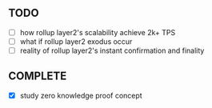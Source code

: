 ## TODO
- [ ] how rollup layer2's scalability achieve 2k+ TPS
- [ ] what if rollup layer2 exodus occur
- [ ] reality of rollup layer2's instant confirmation and finality

## COMPLETE
- [x] study zero knowledge proof concept

